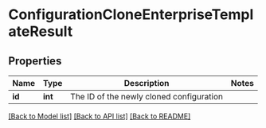 # ConfigurationCloneEnterpriseTemplateResult

## Properties
Name | Type | Description | Notes
------------ | ------------- | ------------- | -------------
**id** | **int** | The ID of the newly cloned configuration | 

[[Back to Model list]](../README.md#documentation-for-models) [[Back to API list]](../README.md#documentation-for-api-endpoints) [[Back to README]](../README.md)


